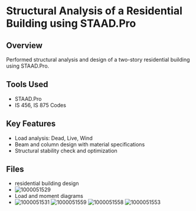 # Structural Analysis of a Residential Building using STAAD.Pro

## Overview
Performed structural analysis and design of a two-story residential building using STAAD.Pro.

## Tools Used
- STAAD.Pro
- IS 456, IS 875 Codes

## Key Features
- Load analysis: Dead, Live, Wind
- Beam and column design with material specifications
- Structural stability check and optimization

## Files
- residential building design
- ![1000051529](https://github.com/user-attachments/assets/8722bc6a-203f-48ba-9996-98d1b5bffe83)
- Load and moment diagrams
- ![1000051531](https://github.com/user-attachments/assets/79f89244-3c03-4be2-be11-9d21251855c6)
![1000051559](https://github.com/user-attachments/assets/42c18d8b-d330-4ff4-9a2a-971ddc0d3867)
![1000051558](https://github.com/user-attachments/assets/22d0e403-11df-49b6-9df4-efc95fab94ff)
![1000051553](https://github.com/user-attachments/assets/91962a74-f208-4b4e-bcd1-29e670721ab9)

